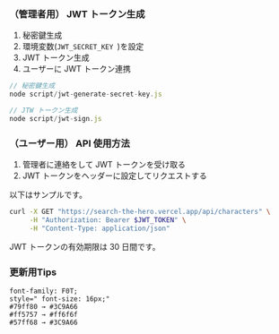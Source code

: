### （管理者用） JWT トークン生成

1) 秘密鍵生成
2) 環境変数(`JWT_SECRET_KEY `)を設定
3) JWT トークン生成
4) ユーザーに JWT トークン連携

```javascript
// 秘密鍵生成
node script/jwt-generate-secret-key.js

// JTW トークン生成
node script/jwt-sign.js
```

### （ユーザー用） API 使用方法

1) 管理者に連絡をして JWT トークンを受け取る
2) JWT トークンをヘッダーに設定してリクエストする

以下はサンプルです。

```sh
curl -X GET "https://search-the-hero.vercel.app/api/characters" \
     -H "Authorization: Bearer $JWT_TOKEN" \
     -H "Content-Type: application/json"
```

JWT トークンの有効期限は 30 日間です。


### 更新用Tips

```
font-family: F0T;
style=" font-size: 16px;"
#79ff80 → #3C9A66
#ff5757 → #ff6f6f
#57ff68 → #3C9A66
```